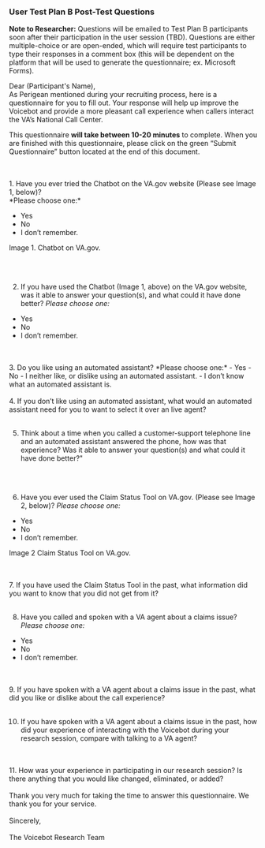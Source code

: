 ### User Test Plan B Post-Test Questions
**Note to Researcher:** Questions will be emailed to Test Plan B participants soon after their participation in the user session (TBD). Questions are either multiple-choice or are open-ended, which will require test participants to type their responses in a comment box (this will be dependent on the platform that will be used to generate the questionnaire; ex. Microsoft Forms).

Dear (Participant's Name),<br>
As Perigean mentioned during your recruiting process, here is a questionnaire for you to fill out. Your response will help up improve the Voicebot and provide a more pleasant call experience when callers interact the VA’s National Call Center.<br>

This questionnaire **will take between 10-20 minutes** to complete. When you are finished with this questionnaire, please click on the green “Submit Questionnaire” button located at the end of this document.  

<br>
 <br>
1.	Have you ever tried the Chatbot on the VA.gov website (Please see Image 1, below)?<br>
*Please choose one:* <br>

- Yes
- No
- I don’t remember.

Image 1.  Chatbot on VA.gov.

<br>
 <br>

2.	If you have used the Chatbot (Image 1, above) on the VA.gov website, was it able to answer your question(s), and what could it have done better? *Please choose one:*
- Yes
- No
- I don’t remember.
<br>
 <br>
3.	Do you like using an automated assistant? *Please choose one:*
-	Yes
-	No
-	I neither like, or dislike using an automated assistant.
-	I don’t know what an automated assistant is.

<br>
 <br>
4.	If you don’t like using an automated assistant, what would an automated assistant need for you to want to select it over an live agent?

<br>
 <br>

5.	Think about a time when you called a customer-support telephone line and an automated assistant answered the phone, how was that experience? Was it able to answer your question(s) and what could it have done better?"

<br>
 <br>


6.	Have you ever used the Claim Status Tool on VA.gov. (Please see Image 2, below)? *Please choose one:*
- Yes
- No
- I don’t remember.

Image 2 Claim Status Tool on VA.gov.
 
<br>
 <br>
7.	 If you have used the Claim Status Tool in the past, what information did you want to know that you did not get from it?
<br>
 <br>

8.	Have you called and spoken with a VA agent about a claims issue? *Please choose one:*
- Yes
- No
- I don’t remember.
<br>
 <br>
9.	If you have spoken with a VA agent about a claims issue in the past, what did you like or dislike about the call experience?

<br>
 <br>

10.	If you have spoken with a VA agent about a claims issue in the past, how did your experience of interacting with the Voicebot during your research session, compare with talking to a VA agent?

<br>
 <br>
11.	How was your experience in participating in our research session? Is there anything that you would like changed, eliminated, or added?


<br>
 <br>
Thank you very much for taking the time to answer this questionnaire. We thank you for
 your service. 
 <br>
 <br>
Sincerely,
<br>
 <br>
The Voicebot Research Team





